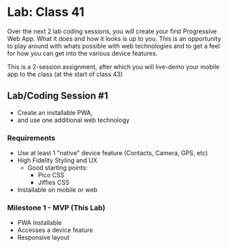 # Lab: Class 41

Over the next 2 lab coding sessions, you will create your first Progressive Web App. What it does and how it looks is up to you. This is an opportunity to play around with whats possible with web technologies and to get a feel for how you can get into the various device features.

This is a 2-session assignment, after which you will live-demo your mobile app to the class (at the start of class 43)

## Lab/Coding Session #1

- Create an installable PWA,
- and use one additional web technology

### Requirements

- Use at least 1 "native" device feature (Contacts, Camera, GPS, etc)
- High Fidelity Styling and UX
  - Good starting points:
    - Pico CSS
    - Jiffies CSS
- Installable on mobile or web

### Milestone 1 - MVP (This Lab)

- PWA Installable
- Accesses a device feature
- Responsive layout